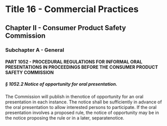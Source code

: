 
# Title 16 - Commercial Practices
## Chapter II - Consumer Product Safety Commission
### Subchapter A - General
#### PART 1052 - PROCEDURAL REGULATIONS FOR INFORMAL ORAL PRESENTATIONS IN PROCEEDINGS BEFORE THE CONSUMER PRODUCT SAFETY COMMISSION
##### § 1052.2 Notice of opportunity for oral presentation.

The Commission will publish in thenotice of opportunity for an oral presentation in each instance. The notice shall be sufficiently in advance of the oral presentation to allow interested persons to participate. If the oral presentation involves a proposed rule, the notice of opportunity may be in the notice proposing the rule or in a later, separatenotice.
